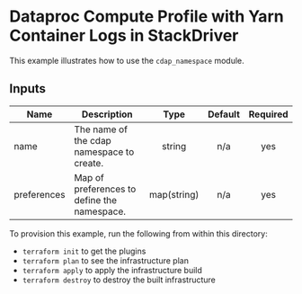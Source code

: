 # Dataproc Compute Profile with Yarn Container Logs in StackDriver

This example illustrates how to use the `cdap_namespace` module.

<!-- BEGINNING OF PRE-COMMIT-TERRAFORM DOCS HOOK -->
## Inputs

| Name | Description | Type | Default | Required |
|------|-------------|:----:|:-----:|:-----:|
| name | The name of the cdap namespace to create. | string | n/a | yes |
| preferences | Map of preferences to define the namespace. | map(string) | n/a | yes |

<!-- END OF PRE-COMMIT-TERRAFORM DOCS HOOK -->

To provision this example, run the following from within this directory:
- `terraform init` to get the plugins
- `terraform plan` to see the infrastructure plan
- `terraform apply` to apply the infrastructure build
- `terraform destroy` to destroy the built infrastructure
